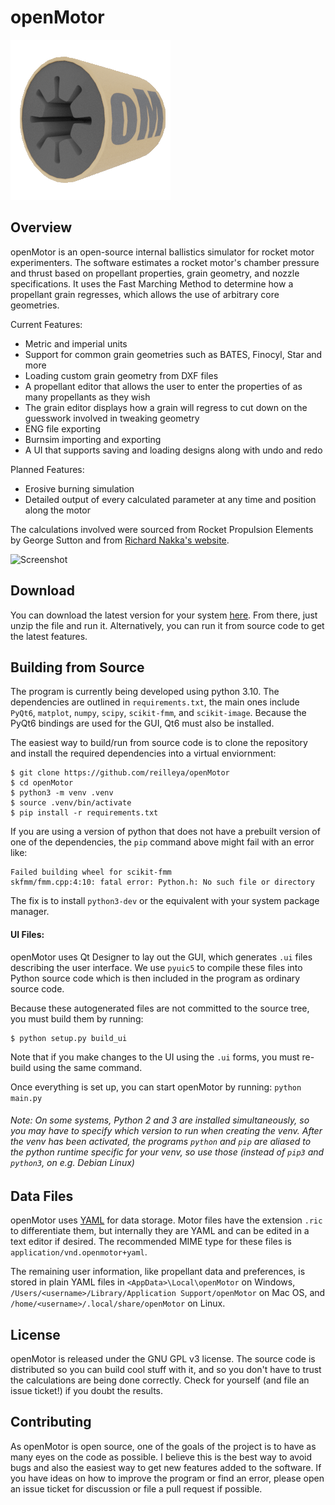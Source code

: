 openMotor
==========
![Logo](./resources/oMIconCycles.png)

Overview
--------
openMotor is an open-source internal ballistics simulator for rocket motor experimenters. The software estimates a rocket motor's chamber pressure and thrust based on propellant properties, grain geometry, and nozzle specifications. It uses the Fast Marching Method to determine how a propellant grain regresses, which allows the use of arbitrary core geometries.

Current Features:
* Metric and imperial units
* Support for common grain geometries such as BATES, Finocyl, Star and more
* Loading custom grain geometry from DXF files
* A propellant editor that allows the user to enter the properties of as many propellants as they wish
* The grain editor displays how a grain will regress to cut down on the guesswork involved in tweaking geometry
* ENG file exporting
* Burnsim importing and exporting
* A UI that supports saving and loading designs along with undo and redo

Planned Features:
* Erosive burning simulation
* Detailed output of every calculated parameter at any time and position along the motor

The calculations involved were sourced from Rocket Propulsion Elements by George Sutton and from [Richard Nakka's website](https://www.nakka-rocketry.net/rtheory.html).

![Screenshot](http://reilley.net/openMotor/screenshot.png)

Download
-------
You can download the latest version for your system [here](https://github.com/reilleya/openMotor/releases/latest). From there, just unzip the file and run it. Alternatively, you can run it from source code to get the latest features. 

Building from Source
--------------------
The program is currently being developed using python 3.10. The dependencies are outlined in `requirements.txt`, the main ones include `PyQt6`, `matplot`, `numpy`, `scipy`, `scikit-fmm`, and `scikit-image`. Because the PyQt6 bindings are used for the GUI, Qt6 must also be installed.

The easiest way to build/run from source code is to clone the repository and install the required dependencies into a virtual enviornment:
```
$ git clone https://github.com/reilleya/openMotor
$ cd openMotor
$ python3 -m venv .venv
$ source .venv/bin/activate
$ pip install -r requirements.txt
```
If you are using a version of python that does not have a prebuilt version of one of the dependencies, the `pip` command above might fail with an error like:
```
Failed building wheel for scikit-fmm
skfmm/fmm.cpp:4:10: fatal error: Python.h: No such file or directory
```
The fix is to install `python3-dev` or the equivalent with your system package manager.

#### UI Files:
openMotor uses Qt Designer to lay out the GUI, which generates `.ui` files describing the user interface. 
We use `pyuic5` to compile these files into Python source code which is then included in the program as ordinary source code.

Because these autogenerated files are not committed to the source tree, you must build them by running:
```
$ python setup.py build_ui
```
Note that if you make changes to the UI using the `.ui` forms, you must re-build using the same command.

Once everything is set up, you can start openMotor by running: `python main.py`
###### Note: On some systems, Python 2 and 3 are installed simultaneously, so you may have to specify which version to run when creating the venv. After the venv has been activated, the programs `python` and `pip` are aliased to the python runtime specific for your venv, so use those (instead of `pip3` and `python3`, on e.g. Debian Linux)

Data Files
-----------
openMotor uses [YAML](https://en.wikipedia.org/wiki/YAML) for data storage. Motor files have the extension `.ric` to differentiate them, but internally they are YAML and can be edited in a text editor if desired. The recommended MIME type for these files is `application/vnd.openmotor+yaml`.

The remaining user information, like propellant data and preferences, is stored in plain YAML files in `<AppData>\Local\openMotor` on Windows, `/Users/<username>/Library/Application Support/openMotor` on Mac OS, and `/home/<username>/.local/share/openMotor` on Linux.

License
-------
openMotor is released under the GNU GPL v3 license. The source code is distributed so you can build cool stuff with it, and so you don't have to trust the calculations are being done correctly. Check for yourself (and file an issue ticket!) if you doubt the results.

Contributing
------------
As openMotor is open source, one of the goals of the project is to have as many eyes on the code as possible. I believe this is the best way to avoid bugs and also the easiest way to get new features added to the software. If you have ideas on how to improve the program or find an error, please open an issue ticket for discussion or file a pull request if possible.
